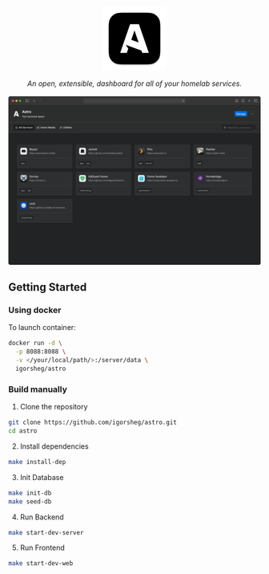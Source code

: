 <p align="center">
  <img src="https://github.com/igorsheg/astro/blob/5544a1a347e26230cdc2f246f0e2d71ed54acd09/imgs/logo.png?raw=true" height="128" alt="Astro Logo" />
</p>
<p align="center">
  <i>An open, extensible, dashboard for all of your homelab services.</i>
  <br/>
  <br/>
  <img src="https://github.com/igorsheg/astro/blob/5544a1a347e26230cdc2f246f0e2d71ed54acd09/imgs/preview.png?raw=true" alt="Astro Dashboard Preview" width="800" />
</p>

## Getting Started

### Using docker

To launch container:

```sh
docker run -d \
  -p 8088:8088 \
  -v </your/local/path/>:/server/data \
  igorsheg/astro
```

### Build manually

1. Clone the repository

```sh
git clone https://github.com/igorsheg/astro.git
cd astro
```

2. Install dependencies

```sh
make install-dep
```

3. Init Database

```sh
make init-db
make seed-db
```

4. Run Backend

```sh
make start-dev-server
```

5. Run Frontend

```sh
make start-dev-web
```
